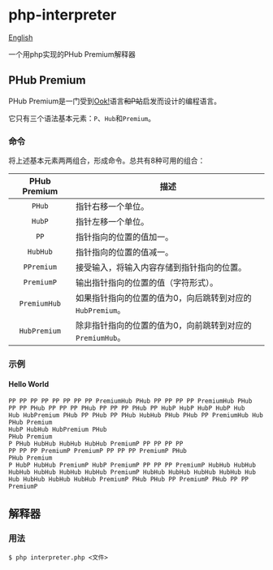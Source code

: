 # php-interpreter
[English](README.md)

一个用php实现的PHub Premium解释器

## PHub Premium
PHub Premium是一门受到[Ook!](https://www.dangermouse.net/esoteric/ook.html)语言~~和P站~~启发而设计的编程语言。

它只有三个语法基本元素：`P`、`Hub`和`Premium`。

### 命令
将上述基本元素两两组合，形成命令。总共有8种可用的组合：

PHub Premium|描述
:----------:|----
`PHub`      |指针右移一个单位。
`HubP`      |指针左移一个单位。
`PP`        |指针指向的位置的值加一。
`HubHub`    |指针指向的位置的值减一。
`PPremium`  |接受输入，将输入内容存储到指针指向的位置。
`PremiumP`  |输出指针指向的位置的值（字符形式）。
`PremiumHub`|如果指针指向的位置的值为0，向后跳转到对应的`HubPremium`。
`HubPremium`|除非指针指向的位置的值为0，向前跳转到对应的`PremiumHub`。

### 示例
#### Hello World

```
PP PP PP PP PP PP PP PP PremiumHub PHub PP PP PP PP PremiumHub PHub
PP PP PHub PP PP PP PHub PP PP PP PHub PP HubP HubP HubP HubP Hub
Hub HubPremium PHub PP PHub PP PHub HubHub PHub PHub PP PremiumHub Hub
PHub Premium
HubP HubHub HubPremium PHub
PHub Premium
P PHub HubHub HubHub HubHub PremiumP PP PP PP PP
PP PP PP PremiumP PremiumP PP PP PP PremiumP PHub
PHub Premium
P HubP HubHub PremiumP HubP PremiumP PP PP PP PremiumP HubHub HubHub
HubHub HubHub HubHub HubHub PremiumP HubHub HubHub HubHub HubHub Hub
Hub HubHub HubHub HubHub PremiumP PHub PHub PP PremiumP PHub PP PP PremiumP
```

## 解释器
### 用法
```
$ php interpreter.php <文件>
```
